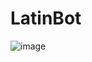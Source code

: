 # LatinBot

![image](https://github.com/user-attachments/assets/06775d90-fa8b-4649-80fb-c0a2d5a0b8f8)

